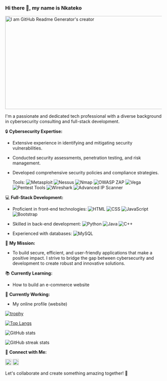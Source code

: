 ### Hi there 👋, my name is Nkateko

<img src="https://www.chitkara.edu.in/blogs/wp-content/uploads/2022/11/FULL-STACK-VS-CYBER-SECURITY.jpg" alt="I am GitHub Readme Generator's creator" width="1000" height="300">

I'm a passionate and dedicated tech professional with a diverse background in cybersecurity consulting and full-stack development.

🔒 **Cybersecurity Expertise:**
- Extensive experience in identifying and mitigating security vulnerabilities.
- Conducted security assessments, penetration testing, and risk management.
- Developed comprehensive security policies and compliance strategies.

  Tools: 
  ![Metasploit](https://img.shields.io/badge/Metasploit-2A2E42?style=flat&logo=metasploit&logoColor=white)
  ![Nessus](https://img.shields.io/badge/Nessus-00C176?style=flat&logo=tenable&logoColor=white)
  ![Nmap](https://img.shields.io/badge/Nmap-4682B4?style=flat&logo=nmap&logoColor=white)
  ![OWASP ZAP](https://img.shields.io/badge/OWASP%20ZAP-9B3E95?style=flat&logo=owasp&logoColor=white)
  ![Vega](https://img.shields.io/badge/Vega-005F87?style=flat&logo=vega&logoColor=white)
  ![Pentest Tools](https://img.shields.io/badge/Pentest%20Tools-007ACC?style=flat&logo=pentest&logoColor=white)
  ![Wireshark](https://img.shields.io/badge/Wireshark-1679A7?style=flat&logo=wireshark&logoColor=white)
  ![Advanced IP Scanner](https://img.shields.io/badge/Advanced%20IP%20Scanner-1A73E8?style=flat&logo=advancedipscanner&logoColor=white)

💻 **Full-Stack Development:**
- Proficient in front-end technologies: ![HTML](https://img.shields.io/badge/HTML-E34F26?style=flat&logo=html5&logoColor=white) ![CSS](https://img.shields.io/badge/CSS-1572B6?style=flat&logo=css3&logoColor=white) ![JavaScript](https://img.shields.io/badge/JavaScript-F7DF1E?style=flat&logo=javascript&logoColor=black) ![Bootstrap](https://img.shields.io/badge/Bootstrap-7952B3?style=flat&logo=bootstrap&logoColor=white)
  
- Skilled in back-end development: ![Python](https://img.shields.io/badge/Python-3776AB?style=flat&logo=python&logoColor=white) ![Java](https://img.shields.io/badge/Java-007396?style=flat&logo=java&logoColor=white) ![C++](https://img.shields.io/badge/C++-00599C?style=flat&logo=cplusplus&logoColor=white)
  
- Experienced with databases: ![MySQL](https://img.shields.io/badge/MySQL-4479A1?style=flat&logo=mysql&logoColor=white)

🌟 **My Mission:**
- To build secure, efficient, and user-friendly applications that make a positive impact. I strive to bridge the gap between cybersecurity and development to create robust and innovative solutions.

📚 **Currently Learning:**
- How to build an e-commerce website

🔭 **Currently Working:**
- My online profile (website)

[![trophy](https://github-profile-trophy.vercel.app/?username=nkateko75)](https://github.com/ryo-ma/github-profile-trophy)

[![Top Langs](https://github-readme-stats.vercel.app/api/top-langs/?username=nkateko75)](https://github.com/anuraghazra/github-readme-stats)

![GitHub stats](https://github-readme-stats.vercel.app/api?username=nkateko75&show_icons=true&count_private=true)  

![GitHub streak stats](https://streak-stats.demolab.com/?user=nkateko75)  

🔗 **Connect with Me:**

[<img src='https://cdn.jsdelivr.net/npm/simple-icons@3.0.1/icons/github.svg' alt='github' height='20'>](https://github.com/nkateko75)  [<img src='https://cdn.jsdelivr.net/npm/simple-icons@3.0.1/icons/linkedin.svg' alt='linkedin' height='20'>](https://www.linkedin.com/in/nkateko-princess-maluleke-b35b8b204//) 

Let's collaborate and create something amazing together! 🚀
